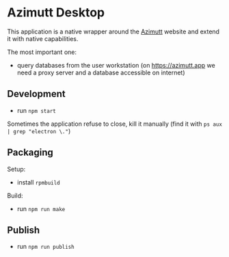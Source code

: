 # Azimutt Desktop

This application is a native wrapper around the [Azimutt](https://azimutt.app) website and extend it with native capabilities.

The most important one:

- query databases from the user workstation (on https://azimutt.app we need a proxy server and a database accessible on internet)

## Development

- run `npm start`

Sometimes the application refuse to close, kill it manually (find it with `ps aux | grep "electron \."`)

## Packaging

Setup:
- install `rpmbuild`

Build:
- run `npm run make`

## Publish

- run `npm run publish`
